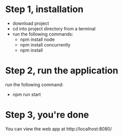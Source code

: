 # Step 1, installation
- download project
- cd into project directory from a terminal
- run the following commands:
  - npm install node
  - npm install concurrently
  - npm install

# Step 2, run the application
run the following command:
  - npm run start

# Step 3, you're done
You can view the web app at http://localhost:8080/
